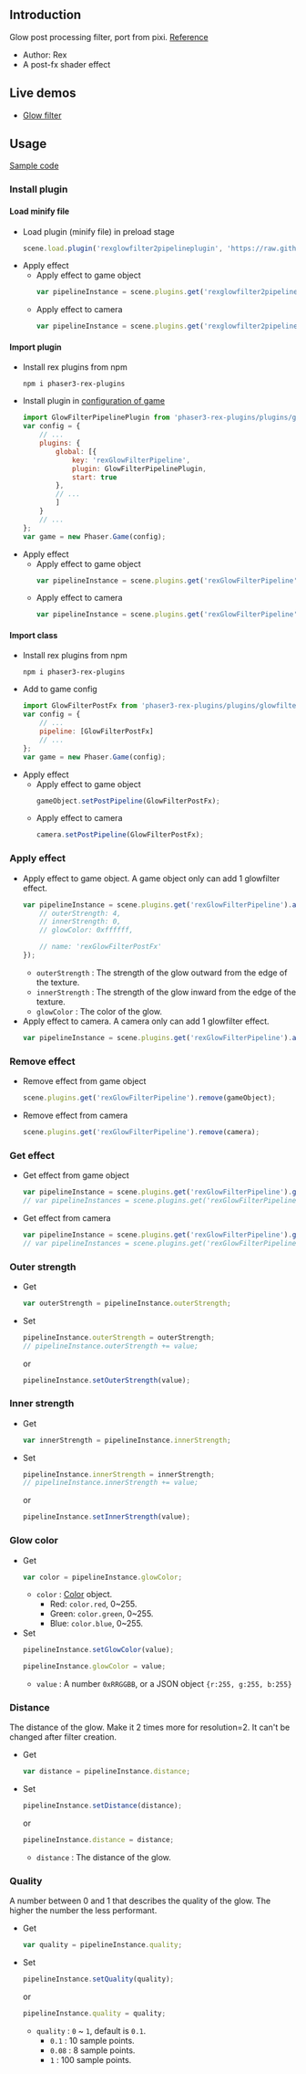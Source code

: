## Introduction

Glow post processing filter, port from pixi. [Reference](https://github.com/pixijs/filters/blob/main/filters/glow/src/glow.frag)

- Author: Rex
- A post-fx shader effect

## Live demos

- [Glow filter](https://codepen.io/rexrainbow/pen/WNOoNyj)

## Usage

[Sample code](https://github.com/rexrainbow/phaser3-rex-notes/tree/master/examples/shader-glowfilter2)

### Install plugin

#### Load minify file

- Load plugin (minify file) in preload stage
    ```javascript
    scene.load.plugin('rexglowfilter2pipelineplugin', 'https://raw.githubusercontent.com/rexrainbow/phaser3-rex-notes/master/dist/rexglowfilter2pipelineplugin.min.js', true);
    ```
- Apply effect
    - Apply effect to game object
        ```javascript
        var pipelineInstance = scene.plugins.get('rexglowfilter2pipelineplugin').add(gameObject, config);
        ```
    - Apply effect to camera
        ```javascript
        var pipelineInstance = scene.plugins.get('rexglowfilter2pipelineplugin').add(camera, config);
        ```

#### Import plugin

- Install rex plugins from npm
    ```
    npm i phaser3-rex-plugins
    ```
- Install plugin in [configuration of game](game.md#configuration)
    ```javascript
    import GlowFilterPipelinePlugin from 'phaser3-rex-plugins/plugins/glowfilter2pipeline-plugin.js';
    var config = {
        // ...
        plugins: {
            global: [{
                key: 'rexGlowFilterPipeline',
                plugin: GlowFilterPipelinePlugin,
                start: true
            },
            // ...
            ]
        }
        // ...
    };
    var game = new Phaser.Game(config);
    ```
- Apply effect
    - Apply effect to game object
        ```javascript
        var pipelineInstance = scene.plugins.get('rexGlowFilterPipeline').add(gameObject, config);
        ```
    - Apply effect to camera
        ```javascript
        var pipelineInstance = scene.plugins.get('rexGlowFilterPipeline').add(camera, config);
        ```

#### Import class

- Install rex plugins from npm
    ```
    npm i phaser3-rex-plugins
    ```
- Add to game config
    ```javascript
    import GlowFilterPostFx from 'phaser3-rex-plugins/plugins/glowfilter2pipeline.js';
    var config = {
        // ...
        pipeline: [GlowFilterPostFx]
        // ...
    };
    var game = new Phaser.Game(config);
    ```
- Apply effect
    - Apply effect to game object
        ```javascript
        gameObject.setPostPipeline(GlowFilterPostFx);
        ```
    - Apply effect to camera
        ```javascript
        camera.setPostPipeline(GlowFilterPostFx);
        ```

### Apply effect

- Apply effect to game object. A game object only can add 1 glowfilter effect.
    ```javascript
    var pipelineInstance = scene.plugins.get('rexGlowFilterPipeline').add(gameObject, {
        // outerStrength: 4,
        // innerStrength: 0,
        // glowColor: 0xffffff,

        // name: 'rexGlowFilterPostFx'
    });
    ```
    - `outerStrength` : The strength of the glow outward from the edge of the texture.
    - `innerStrength` : The strength of the glow inward from the edge of the texture.
    - `glowColor` : The color of the glow.
- Apply effect to camera. A camera only can add 1 glowfilter effect.
    ```javascript
    var pipelineInstance = scene.plugins.get('rexGlowFilterPipeline').add(camera, config);
    ```

### Remove effect

- Remove effect from game object
    ```javascript
    scene.plugins.get('rexGlowFilterPipeline').remove(gameObject);
    ```
- Remove effect from camera
    ```javascript
    scene.plugins.get('rexGlowFilterPipeline').remove(camera);
    ```

### Get effect

- Get effect from game object
    ```javascript
    var pipelineInstance = scene.plugins.get('rexGlowFilterPipeline').get(gameObject)[0];
    // var pipelineInstances = scene.plugins.get('rexGlowFilterPipeline').get(gameObject);
    ```
- Get effect from camera
    ```javascript
    var pipelineInstance = scene.plugins.get('rexGlowFilterPipeline').get(camera)[0];
    // var pipelineInstances = scene.plugins.get('rexGlowFilterPipeline').get(camera);
    ```

### Outer strength

- Get
    ```javascript
    var outerStrength = pipelineInstance.outerStrength;
    ```
- Set
    ```javascript
    pipelineInstance.outerStrength = outerStrength;
    // pipelineInstance.outerStrength += value;
    ```
    or
    ```javascript
    pipelineInstance.setOuterStrength(value);
    ```

### Inner strength

- Get
    ```javascript
    var innerStrength = pipelineInstance.innerStrength;
    ```
- Set
    ```javascript
    pipelineInstance.innerStrength = innerStrength;
    // pipelineInstance.innerStrength += value;
    ```
    or
    ```javascript
    pipelineInstance.setInnerStrength(value);
    ```

### Glow color

- Get
    ```javascript
    var color = pipelineInstance.glowColor;
    ```
    - `color` : [Color](color.md) object.
        - Red: `color.red`, 0~255.
        - Green: `color.green`, 0~255.
        - Blue: `color.blue`, 0~255.
- Set
    ```javascript
    pipelineInstance.setGlowColor(value);
    ```
    ```javascript
    pipelineInstance.glowColor = value;
    ```
    - `value` : A number `0xRRGGBB`, or a JSON object `{r:255, g:255, b:255}`

### Distance

The distance of the glow. Make it 2 times more for resolution=2. 
It can't be changed after filter creation.

- Get
    ```javascript
    var distance = pipelineInstance.distance;
    ```
- Set
    ```javascript
    pipelineInstance.setDistance(distance);
    ```
    or
    ```javascript
    pipelineInstance.distance = distance;
    ```
    - `distance` : The distance of the glow.

### Quality

A number between 0 and 1 that describes the quality of the glow. 
The higher the number the less performant.

- Get
    ```javascript
    var quality = pipelineInstance.quality;
    ```
- Set
    ```javascript
    pipelineInstance.setQuality(quality);
    ```
    or
    ```javascript
    pipelineInstance.quality = quality;
    ```
    - `quality` : `0` ~ `1`, default is `0.1`.
        - `0.1` : 10 sample points.
        - `0.08` : 8 sample points.
        - `1` : 100 sample points.